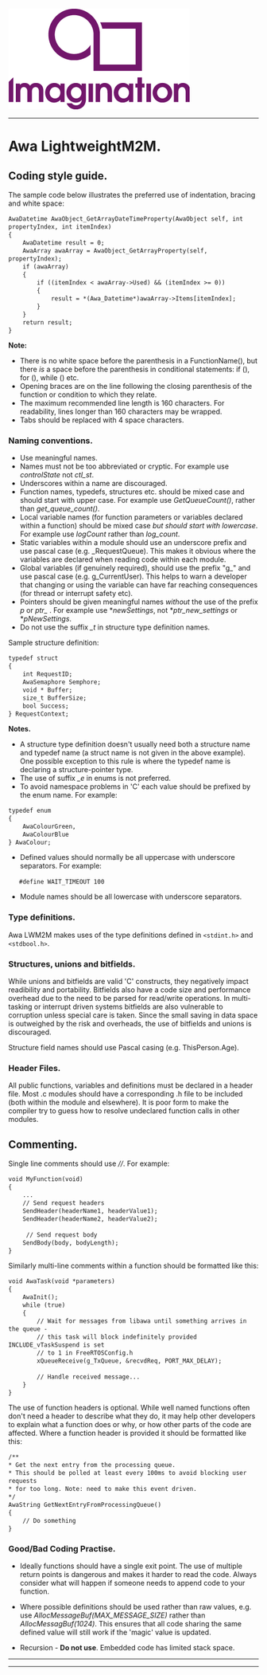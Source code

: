 
![](doc/img.png)

----


# Awa LightweightM2M.


## Coding style guide.

The sample code below illustrates the preferred use of indentation, bracing and white space:

````
AwaDatetime AwaObject_GetArrayDateTimeProperty(AwaObject self, int propertyIndex, int itemIndex)
{
    AwaDatetime result = 0;
    AwaArray awaArray = AwaObject_GetArrayProperty(self, propertyIndex);
    if (awaArray)
    {
        if ((itemIndex < awaArray->Used) && (itemIndex >= 0))
        {
            result = *(Awa_Datetime*)awaArray->Items[itemIndex];
        }
    }
    return result;
}
````
**Note:**  
  * There is no white space before the parenthesis in a FunctionName(), but there *is* a space before the parenthesis in conditional statements: if (), for (), while () etc.
  * Opening braces are on the line following the closing parenthesis of the function or condition to which they relate.
  * The maximum recommended line length is 160 characters. For readability, lines longer than 160 characters may be wrapped.
  * Tabs should be replaced with 4 space characters.


### Naming conventions.

* Use meaningful names.  
* Names must not be too abbreviated or cryptic. For example use *controlState* not *ctl_st*.  
* Underscores within a name are discouraged.
* Function names, typedefs, structures etc. should be mixed case and should start with upper case. For example use *GetQueueCount()*, rather than *get_queue_count()*.  
* Local variable names (for function parameters or variables declared within a function) should be mixed case *but should start with lowercase*. For example use *logCount* rather than *log_count*.  
* Static variables within a module should use an underscore prefix and use pascal case (e.g. _RequestQueue). This makes it obvious where the variables are declared when reading code within each module.  
* Global variables (if genuinely required), should use the prefix "g_" and use pascal case (e.g. g_CurrentUser). This helps to warn a developer that changing or using the variable can have far reaching consequences (for thread or interrupt safety etc).  
* Pointers should be given meaningful names *without* the use of the prefix  *p* or *ptr_* . For example use **newSettings*, not **ptr_new_settings* or **pNewSettings*.  
* Do not use the suffix *_t* in structure type definition names. 

 Sample structure definition:
````
typedef struct
{
    int RequestID;
    AwaSemaphore Semphore;
    void * Buffer;
    size_t BufferSize;
    bool Success;
} RequestContext;
````

**Notes.** 

* A structure type definition doesn't usually need both a structure name and typedef name (a struct name is not given in the above example). One possible exception to this rule is where the typedef name is declaring a structure-pointer type.  
* The use of suffix *_e* in enums is not preferred. 
* To avoid namespace problems in 'C' each value should be prefixed by the enum name. For example:
````
typedef enum
{
    AwaColourGreen,
    AwaColourBlue
} AwaColour;
````

* Defined values should normally be all uppercase with underscore separators. For example: 

````    #define WAIT_TIMEOUT 100 ````
 
* Module names should be all lowercase with underscore separators.


### Type definitions.

Awa LWM2M makes uses of the type definitions defined in ````<stdint.h>```` and ````<stdbool.h>````.

### Structures, unions and bitfields.

While unions and bitfields are valid 'C' constructs, they negatively impact readibility and portability.
Bitfields also have a code size and performance overhead due to the need to be parsed for read/write operations. In multi-tasking or interrupt driven systems bitfields are also vulnerable to corruption unless special care is taken. Since the small saving in data space is outweighed by the risk and overheads, the use of bitfields and unions is discouraged.

Structure field names should use Pascal casing (e.g. ThisPerson.Age).

### Header Files.

All public functions, variables and definitions must be declared in a header file. Most .c modules should have a corresponding .h file to be included (both within the module and elsewhere). It is poor form to make the compiler try to guess how to resolve undeclared function calls in other modules.

## Commenting.
Single line comments should use *//*. For example:
````
void MyFunction(void)
{
    ...
    // Send request headers
    SendHeader(headerName1, headerValue1);
    SendHeader(headerName2, headerValue2);
 
     // Send request body
    SendBody(body, bodyLength);    
}
````

Similarly multi-line comments within a function should be formatted like this:
````
void AwaTask(void *parameters)
{
    AwaInit();
    while (true)
    {
        // Wait for messages from libawa until something arrives in the queue -
        // this task will block indefinitely provided INCLUDE_vTaskSuspend is set
        // to 1 in FreeRTOSConfig.h
        xQueueReceive(g_TxQueue, &recvdReq, PORT_MAX_DELAY);
 
        // Handle received message...
    }
}
````

The use of function headers is optional. While well named functions often don't need a header to describe what they do, it may help other developers to explain what a function does or why,  or how other parts of the code are affected. Where a function header is provided it should be formatted like this:
````
/**
* Get the next entry from the processing queue. 
* This should be polled at least every 100ms to avoid blocking user requests
* for too long. Note: need to make this event driven.
*/
AwaString GetNextEntryFromProcessingQueue()
{
    // Do something
}
 ````
 
### Good/Bad Coding Practise.
* Ideally functions should have a single exit point. The use of multiple return points is dangerous and makes it harder to read the code. Always consider what will happen if someone needs to append code to your function.

* Where possible definitions should be used rather than raw values, e.g. use *AllocMessageBuf(MAX_MESSAGE_SIZE)* rather than  *AllocMessagBuf(1024)*. This ensures that all code sharing the same defined value will still work if the 'magic' value is updated.

* Recursion - **Do not use**. Embedded code has limited stack space. 

----
----
